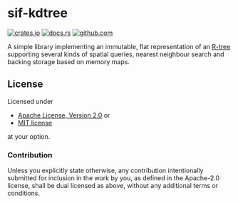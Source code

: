 # sif-kdtree

[![crates.io](https://img.shields.io/crates/v/sif-rtree.svg)](https://crates.io/crates/sif-rtree)
[![docs.rs](https://docs.rs/sif-rtree/badge.svg)](https://docs.rs/sif-rtree)
[![github.com](https://github.com/adamreichold/sif-rtree/actions/workflows/test.yaml/badge.svg)](https://github.com/adamreichold/sif-rtree/actions/workflows/test.yaml)

A simple library implementing an immutable, flat representation of an [R-tree](https://en.wikipedia.org/wiki/R-tree) supporting several kinds of spatial queries, nearest neighbour search and backing storage based on memory maps.

## License

Licensed under

 * [Apache License, Version 2.0](LICENSE-APACHE) or
 * [MIT license](LICENSE-MIT)

at your option.

### Contribution

Unless you explicitly state otherwise, any contribution intentionally submitted for inclusion in the work by you, as defined in the Apache-2.0 license, shall be dual licensed as above, without any additional terms or conditions.

